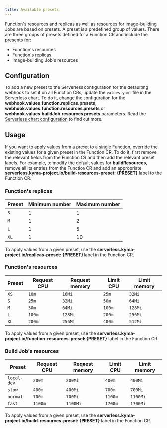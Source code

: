 ```yaml
---
title: Available presets
---
```


Function's resources and replicas as well as resources for image-building Jobs are based on presets. A preset is a predefined group of values. There are three groups of presets defined for a Function CR and include the presents for:

- Function's resources
- Function's replicas
- Image-building Job's resources

## Configuration

To add a new preset to the Serverless configuration for the defaulting webhook to set it on all Function CRs, update the `values.yaml` file in the Serverless chart. To do it, change the configuration for the **webhook.values.function.replicas.presets**, **webhook.values.function.resources.presets** or **webhook.values.buildJob.resources.presets** parameters. Read the [Serverless chart configuration](./00-configuration-parameters/svls-01-serverless-chart.md) to find out more.

## Usage

If you want to apply values from a preset to a single Function, override the existing values for a given preset in the Function CR. To do it, first remove the relevant fields from the Function CR and then add the relevant preset labels. For example, to modify the default values for **buildResources**, remove all its entries from the Function CR and add an appropriate **serverless.kyma-project.io/build-resources-preset: {PRESET}** label to the Function CR.

### Function's replicas

| Preset | Minimum number | Maximum number |
| - | - | - |
| `S` | 1 | 1 |
| `M` | 1 | 2 |
| `L` | 1 | 5 |
| `XL` | 1 | 10 |

To apply values ​​from a given preset, use the **serverless.kyma-project.io/replicas-preset: {PRESET}** label in the Function CR.

### Function's resources

| Preset | Request CPU | Request memory | Limit CPU | Limit memory |
| - | - | - | - | - |
| `XS` | `10m` | `16Mi` | `25m` | `32Mi` |
| `S` | `25m` | `32Mi` | `50m` | `64Mi` |
| `M` | `50m` | `64Mi` | `100m` | `128Mi` |
| `L` | `100m` | `128Mi` | `200m` | `256Mi` |
| `XL` | `200m` | `256Mi` | `400m` | `512Mi` |

To apply values ​​from a given preset, use the **serverless.kyma-project.io/function-resources-preset: {PRESET}** label in the Function CR.

### Build Job's resources

| Preset | Request CPU | Request memory | Limit CPU | Limit memory |
| - | - | - | - | - |
| `local-dev` | `200m` | `200Mi` | `400m` | `400Mi` |
| `slow` | `400m` | `400Mi` | `700m` | `700Mi` |
| `normal` | `700m` | `700Mi` | `1100m` | `1100Mi`|
| `fast` | `1100m` | `1100Mi` | `1700m` | `1700Mi`|

To apply values ​​from a given preset, use the **serverless.kyma-project.io/build-resources-preset: {PRESET}** label in the Function CR.
